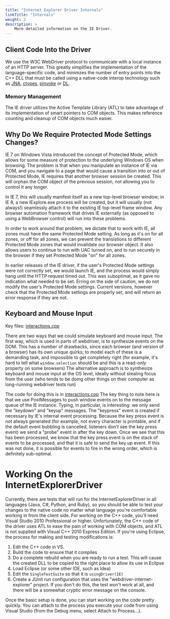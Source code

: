 ```yaml
---
title: "Internet Explorer Driver Internals"
linkTitle: "Internals"
weight: 2
description: >
    More detailed information on the IE Driver.
---
```


## Client Code Into the Driver

We use the W3C WebDriver protocol to communicate with a local instance of an HTTP server. This greatly simplifies the implementation of the language-specific code, and minimzes the number of entry points into the C++ DLL that must be called using a native-code interop technology such as [JNA](https://jna.dev.java.net/), [ctypes](http://docs.python.org/library/ctypes.html), [pinvoke](http://msdn.microsoft.com/en-us/library/aa446536.aspx) or [DL](http://www.ruby-doc.org/stdlib/libdoc/dl/rdoc/index.html).

### Memory Management

The IE driver utilizes the Active Template Library (ATL) to take advantage of its implementation of smart pointers to COM objects. This makes reference counting and cleanup of COM objects much easier.

## Why Do We Require Protected Mode Settings Changes?

IE 7 on Windows Vista introduced the concept of Protected Mode, which allows for some measure of protection to the underlying Windows OS when browsing. The problem is that when you manipulate an instance of IE via COM, and you navigate to a page that would cause a transition into or out of Protected Mode, IE requires that another browser session be created. This will orphan the COM object of the previous session, not allowing you to control it any longer.

In IE 7, this will usually manifest itself as a new top-level browser window; in IE 8, a new IExplore.exe process will be created, but it will usually (not always!) seamlessly attach it to the existing IE top-level frame window. Any browser automation framework that drives IE externally (as opposed to using a WebBrowser control) will run into these problems.

In order to work around that problem, we dictate that to work with IE, all zones must have the same Protected Mode setting. As long as it's on for all zones, or off for all zones, we can prevent the transistions to different Protected Mode zones that would invalidate our browser object. It also allows users to continue to run with UAC turned on, and to run securely in the browser if they set Protected Mode "on" for all zones.

In earlier releases of the IE driver, if the user's Protected Mode settings were not correctly set, we would launch IE, and the process would simply hang until the HTTP request timed out. This was suboptimal, as it gave no indication what needed to be set. Erring on the side of caution, we do not modify the user's Protected Mode settings. Current versions, however check that the Protected Mode settings are properly set, and will return an error response if they are not.

## Keyboard and Mouse Input

Key files: [interactions.cpp](https://github.com/SeleniumHQ/selenium/blob/master/cpp/webdriver-interactions/interactions.cpp)

There are two ways that we could simulate keyboard and mouse input. The first way, which is used in parts of webdriver, is to synthesize events on the DOM. This has a number of drawbacks, since each browser (and version of a browser) has its own unique quirks; to model each of these is a demanding task, and impossible to get completely right (for example, it's hard to tell what `window.selection` should be and this is a read-only property on some browsers) The alternative approach is to synthesize keyboard and mouse input at the OS level, ideally without stealing focus from the user (who tends to be doing other things on their computer as long-running webdriver tests run)

The code for doing this is in [interactions.cpp](https://github.com/SeleniumHQ/selenium/blob/master/cpp/webdriver-interactions/interactions.cpp) The key thing to note here is that we use PostMessages to push window events on to the message queue of the IE instance. Typing, in particular, is interesting: we only send the "keydown" and "keyup" messages. The "keypress" event is created if necessary by IE's internal event processing. Because the key press event is not always generated (for example, not every character is printable, and if the default event bubbling is cancelled, listeners don't see the key press event) we send a "probe" event in after the key down. Once we see that this has been processed, we know that the key press event is on the stack of events to be processed, and that it is safe to send the key up event. If this was not done, it is possible for events to fire in the wrong order, which is definitely sub-optimal.

# Working On the InternetExplorerDriver

Currently, there are tests that will run for the InternetExplorerDriver in all languages (Java, C#, Python, and Ruby), so you should be able to test your changes to the native code no matter what language you're comfortable working in from the client side. For working on the C++ code, you'll need Visual Studio 2010 Professional or higher. Unfortunately, the C++ code of the driver uses ATL to ease the pain of working with COM objects, and ATL is not supplied with Visual C++ 2010 Express Edition.  If you're using Eclipse, the process for making and testing modifications is:

1. Edit the C++ code in VS.
1. Build the code to ensure that it compiles
1. Do a complete rebuild when you are ready to run a test. This will cause the created DLL to be copied to the right place to allow its use in Eclipse
1. Load Eclipse (or some other IDE, such as Idea)
1. Edit the `SingleTestSuite` so that it is `usingDriver(IE)`
1. Create a JUnit run configuration that uses the "webdriver-internet-explorer" project. If you don't do this, the test won't work at all, and there will be a somewhat cryptic error message on the console.

Once the basic setup is done, you can start working on the code pretty quickly. You can attach to the process you execute your code from using Visual Studio (from the Debug menu, select Attach to Process...).
